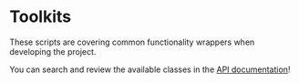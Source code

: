 # Toolkits

These scripts are covering common functionality wrappers when developing the project.

You can search and review the available classes in the [API documentation](https://matyasjay.github.io/campingsite)!
